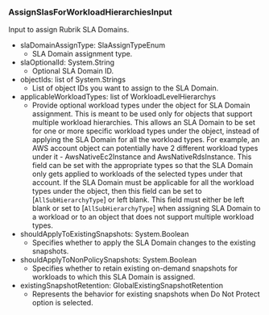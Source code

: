 ### AssignSlasForWorkloadHierarchiesInput
Input to assign Rubrik SLA Domains.

- slaDomainAssignType: SlaAssignTypeEnum
  - SLA Domain assignment type.
- slaOptionalId: System.String
  - Optional SLA Domain ID.
- objectIds: list of System.Strings
  - List of object IDs you want to assign to the SLA Domain.
- applicableWorkloadTypes: list of WorkloadLevelHierarchys
  - Provide optional workload types under the object for SLA Domain assignment. This is meant to be used only for objects that support multiple workload hierarchies. This allows an SLA Domain to be set for one or more specific workload types under the object, instead of applying the SLA Domain for all the workload types. For example, an AWS account object can potentially have 2 different workload types under it - AwsNativeEc2Instance and AwsNativeRdsInstance. This field can be set with the appropriate types so that the SLA Domain only gets applied to workloads of the selected types under that account. If the SLA Domain must be applicable for all the workload types under the object, then this field can be set to [`AllSubHierarchyType`] or left blank. This field must either be left blank or set to [`AllSubHierarchyType`] when assigning SLA Domain to a workload or to an object that does not support multiple workload types.
- shouldApplyToExistingSnapshots: System.Boolean
  - Specifies whether to apply the SLA Domain changes to the existing snapshots.
- shouldApplyToNonPolicySnapshots: System.Boolean
  - Specifies whether to retain existing on-demand snapshots for workloads to which this SLA Domain is assigned.
- existingSnapshotRetention: GlobalExistingSnapshotRetention
  - Represents the behavior for existing snapshots when Do Not Protect option is selected.
